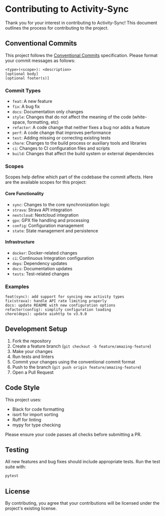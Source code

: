 # Contributing to Activity-Sync

Thank you for your interest in contributing to Activity-Sync! This document outlines the process for contributing to the project.

## Conventional Commits

This project follows the [Conventional Commits](https://www.conventionalcommits.org/) specification. Please format your commit messages as follows:

```
<type>(<scope>): <description>
[optional body]
[optional footer(s)]
```

### Commit Types

- `feat`: A new feature
- `fix`: A bug fix
- `docs`: Documentation only changes
- `style`: Changes that do not affect the meaning of the code (white-space, formatting, etc)
- `refactor`: A code change that neither fixes a bug nor adds a feature
- `perf`: A code change that improves performance
- `test`: Adding missing or correcting existing tests
- `chore`: Changes to the build process or auxiliary tools and libraries
- `ci`: Changes to CI configuration files and scripts
- `build`: Changes that affect the build system or external dependencies

### Scopes

Scopes help define which part of the codebase the commit affects. Here are the available scopes for this project:

#### Core Functionality
- `sync`: Changes to the core synchronization logic
- `strava`: Strava API integration
- `nextcloud`: Nextcloud integration
- `gpx`: GPX file handling and processing
- `config`: Configuration management
- `state`: State management and persistence

#### Infrastructure
- `docker`: Docker-related changes
- `ci`: Continuous Integration configuration
- `deps`: Dependency updates
- `docs`: Documentation updates
- `tests`: Test-related changes

### Examples

```
feat(sync): add support for syncing new activity types
fix(strava): handle API rate limiting properly
docs: update README with new configuration options
refactor(config): simplify configuration loading
chore(deps): update aiohttp to v3.9.0
```

## Development Setup

1. Fork the repository
2. Create a feature branch (`git checkout -b feature/amazing-feature`)
3. Make your changes
4. Run tests and linters
5. Commit your changes using the conventional commit format
6. Push to the branch (`git push origin feature/amazing-feature`)
7. Open a Pull Request

## Code Style

This project uses:
- Black for code formatting
- isort for import sorting
- Ruff for linting
- mypy for type checking

Please ensure your code passes all checks before submitting a PR.

## Testing

All new features and bug fixes should include appropriate tests. Run the test suite with:

```bash
pytest
```

## License

By contributing, you agree that your contributions will be licensed under the project's existing license.
